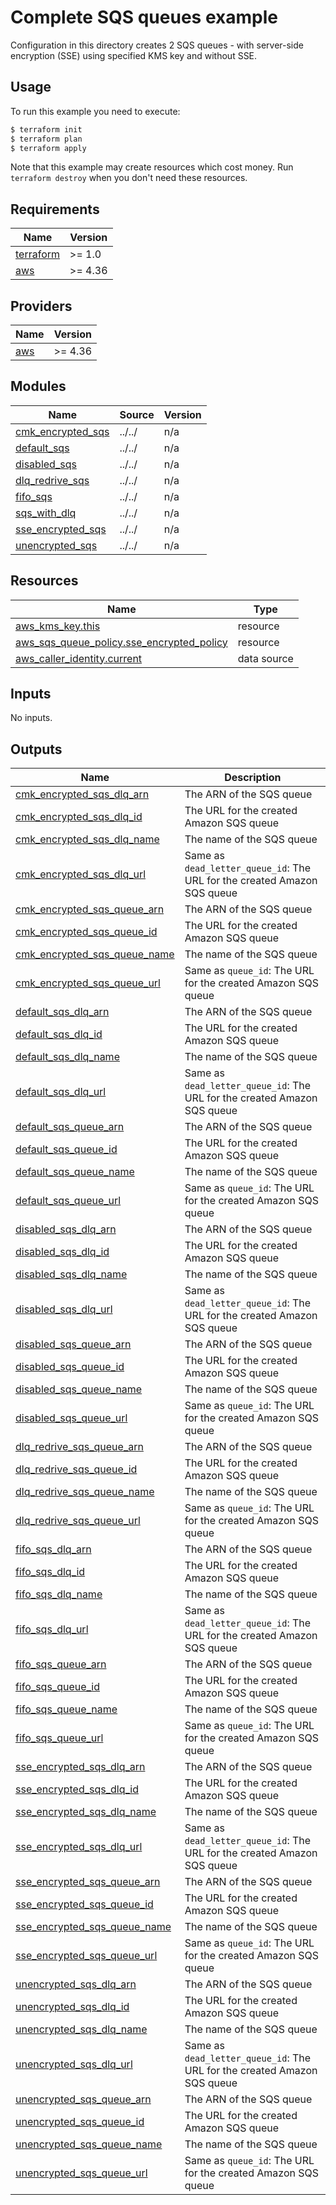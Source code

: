 # Complete SQS queues example

Configuration in this directory creates 2 SQS queues - with server-side encryption (SSE) using specified KMS key and without SSE.

## Usage

To run this example you need to execute:

```bash
$ terraform init
$ terraform plan
$ terraform apply
```

Note that this example may create resources which cost money. Run `terraform destroy` when you don't need these resources.

<!-- BEGINNING OF PRE-COMMIT-TERRAFORM DOCS HOOK -->
## Requirements

| Name | Version |
|------|---------|
| <a name="requirement_terraform"></a> [terraform](#requirement\_terraform) | >= 1.0 |
| <a name="requirement_aws"></a> [aws](#requirement\_aws) | >= 4.36 |

## Providers

| Name | Version |
|------|---------|
| <a name="provider_aws"></a> [aws](#provider\_aws) | >= 4.36 |

## Modules

| Name | Source | Version |
|------|--------|---------|
| <a name="module_cmk_encrypted_sqs"></a> [cmk\_encrypted\_sqs](#module\_cmk\_encrypted\_sqs) | ../../ | n/a |
| <a name="module_default_sqs"></a> [default\_sqs](#module\_default\_sqs) | ../../ | n/a |
| <a name="module_disabled_sqs"></a> [disabled\_sqs](#module\_disabled\_sqs) | ../../ | n/a |
| <a name="module_dlq_redrive_sqs"></a> [dlq\_redrive\_sqs](#module\_dlq\_redrive\_sqs) | ../../ | n/a |
| <a name="module_fifo_sqs"></a> [fifo\_sqs](#module\_fifo\_sqs) | ../../ | n/a |
| <a name="module_sqs_with_dlq"></a> [sqs\_with\_dlq](#module\_sqs\_with\_dlq) | ../../ | n/a |
| <a name="module_sse_encrypted_sqs"></a> [sse\_encrypted\_sqs](#module\_sse\_encrypted\_sqs) | ../../ | n/a |
| <a name="module_unencrypted_sqs"></a> [unencrypted\_sqs](#module\_unencrypted\_sqs) | ../../ | n/a |

## Resources

| Name | Type |
|------|------|
| [aws_kms_key.this](https://registry.terraform.io/providers/hashicorp/aws/latest/docs/resources/kms_key) | resource |
| [aws_sqs_queue_policy.sse_encrypted_policy](https://registry.terraform.io/providers/hashicorp/aws/latest/docs/resources/sqs_queue_policy) | resource |
| [aws_caller_identity.current](https://registry.terraform.io/providers/hashicorp/aws/latest/docs/data-sources/caller_identity) | data source |

## Inputs

No inputs.

## Outputs

| Name | Description |
|------|-------------|
| <a name="output_cmk_encrypted_sqs_dlq_arn"></a> [cmk\_encrypted\_sqs\_dlq\_arn](#output\_cmk\_encrypted\_sqs\_dlq\_arn) | The ARN of the SQS queue |
| <a name="output_cmk_encrypted_sqs_dlq_id"></a> [cmk\_encrypted\_sqs\_dlq\_id](#output\_cmk\_encrypted\_sqs\_dlq\_id) | The URL for the created Amazon SQS queue |
| <a name="output_cmk_encrypted_sqs_dlq_name"></a> [cmk\_encrypted\_sqs\_dlq\_name](#output\_cmk\_encrypted\_sqs\_dlq\_name) | The name of the SQS queue |
| <a name="output_cmk_encrypted_sqs_dlq_url"></a> [cmk\_encrypted\_sqs\_dlq\_url](#output\_cmk\_encrypted\_sqs\_dlq\_url) | Same as `dead_letter_queue_id`: The URL for the created Amazon SQS queue |
| <a name="output_cmk_encrypted_sqs_queue_arn"></a> [cmk\_encrypted\_sqs\_queue\_arn](#output\_cmk\_encrypted\_sqs\_queue\_arn) | The ARN of the SQS queue |
| <a name="output_cmk_encrypted_sqs_queue_id"></a> [cmk\_encrypted\_sqs\_queue\_id](#output\_cmk\_encrypted\_sqs\_queue\_id) | The URL for the created Amazon SQS queue |
| <a name="output_cmk_encrypted_sqs_queue_name"></a> [cmk\_encrypted\_sqs\_queue\_name](#output\_cmk\_encrypted\_sqs\_queue\_name) | The name of the SQS queue |
| <a name="output_cmk_encrypted_sqs_queue_url"></a> [cmk\_encrypted\_sqs\_queue\_url](#output\_cmk\_encrypted\_sqs\_queue\_url) | Same as `queue_id`: The URL for the created Amazon SQS queue |
| <a name="output_default_sqs_dlq_arn"></a> [default\_sqs\_dlq\_arn](#output\_default\_sqs\_dlq\_arn) | The ARN of the SQS queue |
| <a name="output_default_sqs_dlq_id"></a> [default\_sqs\_dlq\_id](#output\_default\_sqs\_dlq\_id) | The URL for the created Amazon SQS queue |
| <a name="output_default_sqs_dlq_name"></a> [default\_sqs\_dlq\_name](#output\_default\_sqs\_dlq\_name) | The name of the SQS queue |
| <a name="output_default_sqs_dlq_url"></a> [default\_sqs\_dlq\_url](#output\_default\_sqs\_dlq\_url) | Same as `dead_letter_queue_id`: The URL for the created Amazon SQS queue |
| <a name="output_default_sqs_queue_arn"></a> [default\_sqs\_queue\_arn](#output\_default\_sqs\_queue\_arn) | The ARN of the SQS queue |
| <a name="output_default_sqs_queue_id"></a> [default\_sqs\_queue\_id](#output\_default\_sqs\_queue\_id) | The URL for the created Amazon SQS queue |
| <a name="output_default_sqs_queue_name"></a> [default\_sqs\_queue\_name](#output\_default\_sqs\_queue\_name) | The name of the SQS queue |
| <a name="output_default_sqs_queue_url"></a> [default\_sqs\_queue\_url](#output\_default\_sqs\_queue\_url) | Same as `queue_id`: The URL for the created Amazon SQS queue |
| <a name="output_disabled_sqs_dlq_arn"></a> [disabled\_sqs\_dlq\_arn](#output\_disabled\_sqs\_dlq\_arn) | The ARN of the SQS queue |
| <a name="output_disabled_sqs_dlq_id"></a> [disabled\_sqs\_dlq\_id](#output\_disabled\_sqs\_dlq\_id) | The URL for the created Amazon SQS queue |
| <a name="output_disabled_sqs_dlq_name"></a> [disabled\_sqs\_dlq\_name](#output\_disabled\_sqs\_dlq\_name) | The name of the SQS queue |
| <a name="output_disabled_sqs_dlq_url"></a> [disabled\_sqs\_dlq\_url](#output\_disabled\_sqs\_dlq\_url) | Same as `dead_letter_queue_id`: The URL for the created Amazon SQS queue |
| <a name="output_disabled_sqs_queue_arn"></a> [disabled\_sqs\_queue\_arn](#output\_disabled\_sqs\_queue\_arn) | The ARN of the SQS queue |
| <a name="output_disabled_sqs_queue_id"></a> [disabled\_sqs\_queue\_id](#output\_disabled\_sqs\_queue\_id) | The URL for the created Amazon SQS queue |
| <a name="output_disabled_sqs_queue_name"></a> [disabled\_sqs\_queue\_name](#output\_disabled\_sqs\_queue\_name) | The name of the SQS queue |
| <a name="output_disabled_sqs_queue_url"></a> [disabled\_sqs\_queue\_url](#output\_disabled\_sqs\_queue\_url) | Same as `queue_id`: The URL for the created Amazon SQS queue |
| <a name="output_dlq_redrive_sqs_queue_arn"></a> [dlq\_redrive\_sqs\_queue\_arn](#output\_dlq\_redrive\_sqs\_queue\_arn) | The ARN of the SQS queue |
| <a name="output_dlq_redrive_sqs_queue_id"></a> [dlq\_redrive\_sqs\_queue\_id](#output\_dlq\_redrive\_sqs\_queue\_id) | The URL for the created Amazon SQS queue |
| <a name="output_dlq_redrive_sqs_queue_name"></a> [dlq\_redrive\_sqs\_queue\_name](#output\_dlq\_redrive\_sqs\_queue\_name) | The name of the SQS queue |
| <a name="output_dlq_redrive_sqs_queue_url"></a> [dlq\_redrive\_sqs\_queue\_url](#output\_dlq\_redrive\_sqs\_queue\_url) | Same as `queue_id`: The URL for the created Amazon SQS queue |
| <a name="output_fifo_sqs_dlq_arn"></a> [fifo\_sqs\_dlq\_arn](#output\_fifo\_sqs\_dlq\_arn) | The ARN of the SQS queue |
| <a name="output_fifo_sqs_dlq_id"></a> [fifo\_sqs\_dlq\_id](#output\_fifo\_sqs\_dlq\_id) | The URL for the created Amazon SQS queue |
| <a name="output_fifo_sqs_dlq_name"></a> [fifo\_sqs\_dlq\_name](#output\_fifo\_sqs\_dlq\_name) | The name of the SQS queue |
| <a name="output_fifo_sqs_dlq_url"></a> [fifo\_sqs\_dlq\_url](#output\_fifo\_sqs\_dlq\_url) | Same as `dead_letter_queue_id`: The URL for the created Amazon SQS queue |
| <a name="output_fifo_sqs_queue_arn"></a> [fifo\_sqs\_queue\_arn](#output\_fifo\_sqs\_queue\_arn) | The ARN of the SQS queue |
| <a name="output_fifo_sqs_queue_id"></a> [fifo\_sqs\_queue\_id](#output\_fifo\_sqs\_queue\_id) | The URL for the created Amazon SQS queue |
| <a name="output_fifo_sqs_queue_name"></a> [fifo\_sqs\_queue\_name](#output\_fifo\_sqs\_queue\_name) | The name of the SQS queue |
| <a name="output_fifo_sqs_queue_url"></a> [fifo\_sqs\_queue\_url](#output\_fifo\_sqs\_queue\_url) | Same as `queue_id`: The URL for the created Amazon SQS queue |
| <a name="output_sse_encrypted_sqs_dlq_arn"></a> [sse\_encrypted\_sqs\_dlq\_arn](#output\_sse\_encrypted\_sqs\_dlq\_arn) | The ARN of the SQS queue |
| <a name="output_sse_encrypted_sqs_dlq_id"></a> [sse\_encrypted\_sqs\_dlq\_id](#output\_sse\_encrypted\_sqs\_dlq\_id) | The URL for the created Amazon SQS queue |
| <a name="output_sse_encrypted_sqs_dlq_name"></a> [sse\_encrypted\_sqs\_dlq\_name](#output\_sse\_encrypted\_sqs\_dlq\_name) | The name of the SQS queue |
| <a name="output_sse_encrypted_sqs_dlq_url"></a> [sse\_encrypted\_sqs\_dlq\_url](#output\_sse\_encrypted\_sqs\_dlq\_url) | Same as `dead_letter_queue_id`: The URL for the created Amazon SQS queue |
| <a name="output_sse_encrypted_sqs_queue_arn"></a> [sse\_encrypted\_sqs\_queue\_arn](#output\_sse\_encrypted\_sqs\_queue\_arn) | The ARN of the SQS queue |
| <a name="output_sse_encrypted_sqs_queue_id"></a> [sse\_encrypted\_sqs\_queue\_id](#output\_sse\_encrypted\_sqs\_queue\_id) | The URL for the created Amazon SQS queue |
| <a name="output_sse_encrypted_sqs_queue_name"></a> [sse\_encrypted\_sqs\_queue\_name](#output\_sse\_encrypted\_sqs\_queue\_name) | The name of the SQS queue |
| <a name="output_sse_encrypted_sqs_queue_url"></a> [sse\_encrypted\_sqs\_queue\_url](#output\_sse\_encrypted\_sqs\_queue\_url) | Same as `queue_id`: The URL for the created Amazon SQS queue |
| <a name="output_unencrypted_sqs_dlq_arn"></a> [unencrypted\_sqs\_dlq\_arn](#output\_unencrypted\_sqs\_dlq\_arn) | The ARN of the SQS queue |
| <a name="output_unencrypted_sqs_dlq_id"></a> [unencrypted\_sqs\_dlq\_id](#output\_unencrypted\_sqs\_dlq\_id) | The URL for the created Amazon SQS queue |
| <a name="output_unencrypted_sqs_dlq_name"></a> [unencrypted\_sqs\_dlq\_name](#output\_unencrypted\_sqs\_dlq\_name) | The name of the SQS queue |
| <a name="output_unencrypted_sqs_dlq_url"></a> [unencrypted\_sqs\_dlq\_url](#output\_unencrypted\_sqs\_dlq\_url) | Same as `dead_letter_queue_id`: The URL for the created Amazon SQS queue |
| <a name="output_unencrypted_sqs_queue_arn"></a> [unencrypted\_sqs\_queue\_arn](#output\_unencrypted\_sqs\_queue\_arn) | The ARN of the SQS queue |
| <a name="output_unencrypted_sqs_queue_id"></a> [unencrypted\_sqs\_queue\_id](#output\_unencrypted\_sqs\_queue\_id) | The URL for the created Amazon SQS queue |
| <a name="output_unencrypted_sqs_queue_name"></a> [unencrypted\_sqs\_queue\_name](#output\_unencrypted\_sqs\_queue\_name) | The name of the SQS queue |
| <a name="output_unencrypted_sqs_queue_url"></a> [unencrypted\_sqs\_queue\_url](#output\_unencrypted\_sqs\_queue\_url) | Same as `queue_id`: The URL for the created Amazon SQS queue |
<!-- END OF PRE-COMMIT-TERRAFORM DOCS HOOK -->
